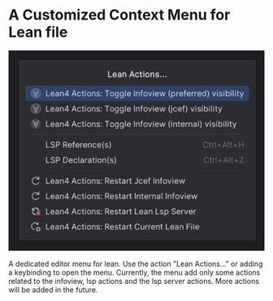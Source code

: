# A Customized Context Menu for Lean file

![Lean Editor Context](/.github/media/lean_context_menu.jpg)

A dedicated editor menu for lean. Use the action "Lean Actions..." or adding a keybinding to open the menu.
Currently, the menu add only some actions related to the infoview, lsp actions and the lsp server actions.
More actions will be added in the future.